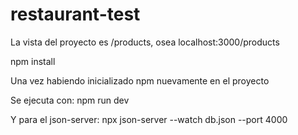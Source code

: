 # restaurant-test

La vista del proyecto es /products, osea localhost:3000/products

npm install

Una vez habiendo inicializado npm nuevamente en el proyecto

Se ejecuta con: npm run dev

Y para el json-server: npx json-server --watch db.json --port 4000
